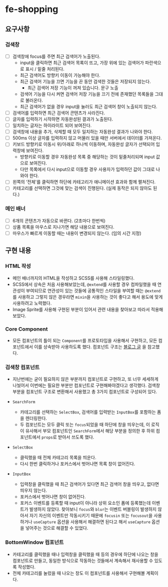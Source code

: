 # fe-shopping

## 요구사항

### 검색창

- [ ]  검색창에 focus를 주면 최근 검색어가 노출된다.
    - input을 클릭하면 최근 검색어 목록이 뜨고, 가장 위에 있는 검색어가 파란색으로 표시 / 밑줄 처리된다.
    - 최근 검색어도 방향키 이동이 가능해야 한다.
    - 최근 검색어 기능을 끄면 기능을 끈 동안 검색한 것들은 저장되지 않는다.
        - 최근 검색어 저장 기능이 꺼져 있습니다. 문구 노출
    - 검색어 기능을 다시 켜면 검색어 저장 기능을 끄기 전에 존재했던 목록들을 그대로 불러온다.
    - 최근 검색어가 없을 경우 input을 눌러도 최근 검색어 창이 노출되지 않는다.
- [ ]  검색어를 입력하면 최근 검색어 콘텐츠가 사라진다.
- [ ]  글자를 입력하기 시작하면 자동완성된 결과가 노출된다.
- [ ]  일치하는 글자는 하이라이트 되어 보여진다.
- [ ]  검색창에 내용을 추가, 삭제할 때 모두 일치하는 자동완성 결과가 나와야 한다.
- [ ]  500ms 이상 글자를 입력하지 않고 머물러 있을 때만 서버에서 데이터를 가져온다.
- [ ]  키보드 방향키로 이동시 위/아래로 하나씩 이동하며, 자동완성 글자가 선택되어 입력창에 보여진다.
    - 방향키로 이동할 경우 자동완성 목록 중 해당하는 것이 밑줄처리되며 input 값으로 보여진다.
    - 다만 목록에서 다시 input으로 이동할 경우 사용자가 입력하던 값이 그대로 나와야 한다.
- [ ]  왼쪽의 ‘전체'를 클릭하면 하단에 카테고리가 애니메이션 효과와 함께 펼쳐진다.
- [ ]  카테고리를 선택하면 그것에 맞는 검색이 진행된다. (실제 동작은 되지 않아도 된다.)

### 메인 배너

- [ ]  6개의 콘텐츠가 자동으로 바뀐다. (2초마다 한번씩)
- [ ]  상품 목록을 마우스로 지나가면 해당 내용으로 보여진다.
- [ ]  마우스가 빠르게 이동할 때는 내용이 변경되지 않는다. (임의 시간 지정)

## 구현 내용

### HTML 작성

- 메인 배너까지의 HTML을 작성하고 SCSS를 사용해 스타일링했다.
- SCSS에서 상속은 처음 사용해보았는데, `@extend`를 사용할 경우 컴파일했을 때 연관성이 부여되므로 연관성이 있는 것들에 공통적인 스타일을 부여할 때는 `@extend`를 사용하고 그렇지 않은 경우라면 `mixin`을 사용하는 것이 좋다고 해서 용도에 맞게 사용하려고 노력했다.
- Image Sprite를 사용해 구현된 부분이 있어서 관련 내용을 찾아보고 따라서 적용해보았다.
   

### Core Component

- 모든 컴포넌트의 틀이 되는 `Component`를 프로토타입을 사용해서 구현하고, 모든 컴포넌트에서 이를 상속받아 사용하도록 했다. 컴포넌트 구조는 [블로그 글](https://junilhwang.github.io/TIL/Javascript/Design/Vanilla-JS-Component/#_5-%E1%84%8F%E1%85%A5%E1%86%B7%E1%84%91%E1%85%A9%E1%84%82%E1%85%A5%E1%86%AB%E1%84%90%E1%85%B3-%E1%84%87%E1%85%AE%E1%86%AB%E1%84%92%E1%85%A1%E1%86%AF) 을 참고했다.
   

### 검색창 컴포넌트

- 지난번에는 굳이 필요하지 않은 부분까지 컴포넌트로 구현하고, 또 너무 세세하게 나눴어서 이번에는 필요한 부분만 컴포넌트로 구현해봐야겠다고 생각했다. 검색창 부분을 컴포넌트 구조로 변환해서 사용했고 총 3가지 컴포넌트로 구성되어 있다.


- `SearchForm`
  - 카테고리를 선택하는 `SelectBox`, 검색어를 입력받는 `InputBox`를 포함하는 폼을 렌더링한다.
  - 두 컴포넌트는 모두 클릭 또는 `focus`되었을 때 하단에 창을 띄우는데, 이 로직이 유사해서 부모 컴포넌트인 `SearchForm`에서 해당 부분을 정의한 후 하위 컴포넌트에서 `props`로 받아서 쓰도록 했다.
   

- `SelectBox`
  - 클릭했을 때 전체 카테고리 목록을 띄운다.
  - 다시 한번 클릭하거나 포커스에서 벗어나면 목록 창이 없어진다.
   

- `InputBox`
  - 입력창을 클릭했을 때 최근 검색어가 있다면 최근 검색어 창을 띄우고, 없다면 띄우지 않는다.
  - 포커스에서 벗어나면 창이 없어진다.
  - 포커스 이벤트를 등록할 때 input이 아니라 상위 요소인 폼에 등록했는데 이벤트가 발생하지 않았다. 찾아보니 `focus`와 `blur`는 이벤트 버블링이 발생하지 않아서 자기 자신의 이벤트만 작동시키기 때문에 `focusin` 또는 `focusout`을 사용하거나 `useCapture` 옵션을 사용해서 해결하면 된다고 해서 `useCapture` 옵션을 넣어주는 것으로 해결할 수 있었다.
   

### BottomWindow 컴포넌트

- 카테고리를 클릭했을 때나 입력창을 클릭했을 때 등의 경우에 하단에 나오는 창을 컴포넌트로 만들고, 동일한 방식으로 작동하는 것들에서 계속해서 재사용할 수 있도록 작성했다.
- 전체 카테고리를 눌렀을 때 나오는 창도 이 컴포넌트를 사용해서 구현해볼 계획이다.
